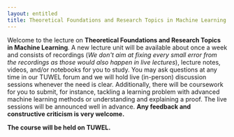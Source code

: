 ```yaml
---
layout: entitled
title: Theoretical Foundations and Research Topics in Machine Learning
---
```


Welcome to the lecture on **Theoretical Foundations and Research Topics in Machine Learning**. A new lecture unit will be available about once a week and consists of recordings (_We don't aim at fixing every small error from the recordings as those would also happen in live lectures_), lecture notes, videos, and/or notebooks for you to study.  You may ask questions at any time in our TUWEL forum and we will hold live (in-person) discussion sessions whenever the need is clear. Additionally, there will be coursework for you to submit, for instance, tackling a learning problem with advanced machine learning methods or understanding and explaining a proof. The live sessions will be announced well in advance.
**Any feedback and constructive criticism is very welcome.** 

**The course will be held on TUWEL.**
